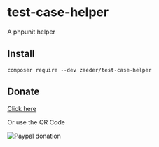 # test-case-helper
A phpunit helper

## Install

    composer require --dev zaeder/test-case-helper 

## Donate

[Click here](https://www.paypal.com/cgi-bin/webscr?cmd=_s-xclick&hosted_button_id=2NWVQEGTFWBBE&source=url)

Or use the QR Code

![Paypal donation](https://lh5.googleusercontent.com/6Qq24ElNySo18R1gpAQUl8wewCEiK6-1lPifjxJaJUIjeOJ-dpJSb660McuAmSgysH6kAXk4lyXVvt4MUF-2=w1920-h888)
